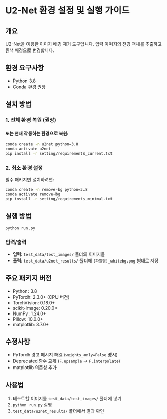 # U2-Net 환경 설정 및 실행 가이드

## 개요

U2-Net을 이용한 이미지 배경 제거 도구입니다. 입력 이미지의 전경 객체를 추출하고 흰색 배경으로 변경합니다.

## 환경 요구사항

- Python 3.8
- Conda 환경 권장

## 설치 방법

### 1. 전체 환경 복원 (권장)

#### 또는 현재 작동하는 환경으로 복원:

```bash
conda create -n u2net python=3.8
conda activate u2net
pip install -r setting/requirements_current.txt
```

### 2. 최소 환경 설정

필수 패키지만 설치하려면:

```bash
conda create -n remove-bg python=3.8
conda activate remove-bg
pip install -r setting/requirements_minimal.txt
```

## 실행 방법

```bash
python run.py
```

### 입력/출력

- **입력**: `test_data/test_images/` 폴더의 이미지들
- **출력**: `test_data/u2net_results/` 폴더에 `[파일명]_whitebg.png` 형태로 저장

## 주요 패키지 버전

- Python: 3.8
- PyTorch: 2.3.0+ (CPU 버전)
- TorchVision: 0.18.0+
- scikit-image: 0.20.0+
- NumPy: 1.24.0+
- Pillow: 10.0.0+
- matplotlib: 3.7.0+

## 수정사항

- PyTorch 경고 메시지 해결 (`weights_only=False` 명시)
- Deprecated 함수 교체 (`F.upsample` → `F.interpolate`)
- matplotlib 의존성 추가

## 사용법

1. 테스트할 이미지를 `test_data/test_images/` 폴더에 넣기
2. `python run.py` 실행
3. `test_data/u2net_results/` 폴더에서 결과 확인
